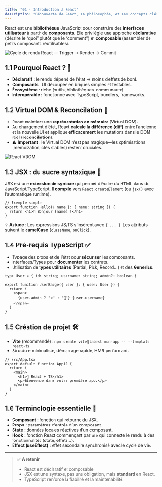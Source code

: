 ```yaml
---
title: "01 - Introduction à React"
description: "Découverte de React, sa philosophie, et ses concepts clés"
---
```


React est une **bibliothèque** JavaScript pour construire des **interfaces utilisateur** à partir de **composants**. Elle privilégie une approche **déclarative** (décrire le “quoi” plutôt que le “comment”) et **composable** (assembler de petits composants réutilisables).

![Cycle de rendu React — Trigger → Render → Commit](/static/img/render-cycle.png)

## 1.1 Pourquoi React ? 🧠

- **Déclaratif** : le rendu dépend de l’état → moins d’effets de bord.
- **Composants** : UI découpée en briques simples et testables.
- **Écosystème** : riche (outils, bibliothèques, communauté).
- **Interopérable** : fonctionne avec TypeScript, bundlers, frameworks.

## 1.2 Virtual DOM & Reconcilation 🧬

- React maintient une **représentation en mémoire** (Virtual DOM).
- Au changement d’état, React **calcule la différence (diff)** entre l’ancienne et la nouvelle UI et applique **efficacement** les mutations dans le DOM réel (**reconciliation**).
- ⚠️ **Important** : le Virtual DOM n’est pas magique—les optimisations (memoization, clés stables) restent cruciales.

![React VDOM](/static/img/react-vdom.png)

## 1.3 JSX : du sucre syntaxique 🍯

JSX est une **extension de syntaxe** qui permet d’écrire du HTML dans du JavaScript/TypeScript. Il **compile** vers `React.createElement` (ou `jsx()` avec l’automatique runtime).

```tsx
// Exemple simple
export function Hello({ name }: { name: string }) {
  return <h1>👋 Bonjour {name} !</h1>
}
```

💡 **Astuce** : Les expressions JS/TS s’insèrent avec `{ ... }`. Les attributs suivent le **camelCase** (`className`, `onClick`).

## 1.4 Pré-requis TypeScript ✅

- Typage des props et de l’état pour **sécuriser** les composants.
- Interfaces/Types pour **documenter** les contrats.
- Utilisation de **types utilitaires** (Partial, Pick, Record…) et des **Generics**.

```tsx
type User = { id: string; username: string; admin?: boolean }

export function UserBadge({ user }: { user: User }) {
  return (
    <span>
      {user.admin ? "⭐️" : "👤"} {user.username}
    </span>
  )
}
```

## 1.5 Création de projet 🛠️

- **Vite** (recommandé) : `npm create vite@latest mon-app -- --template react-ts`
- Structure minimaliste, démarrage rapide, HMR performant.

```tsx
// src/App.tsx
export default function App() {
  return (
    <main>
      <h1>🚀 React + TS</h1>
      <p>Bienvenue dans votre première app.</p>
    </main>
  )
}
```

## 1.6 Terminologie essentielle 📘

- **Composant** : fonction qui retourne du JSX.
- **Props** : paramètres d’entrée d’un composant.
- **State** : données locales réactives d’un composant.
- **Hook** : fonction React commençant par `use` qui connecte le rendu à des fonctionnalités (state, effets…).
- **Effect (useEffect)** : effet secondaire synchronisé avec le cycle de vie.

---

> ✅ **À retenir**
>
> - React est déclaratif et composable.
> - JSX est une syntaxe, pas une obligation, mais **standard** en React.
> - TypeScript renforce la fiabilité et la maintenabilité.
